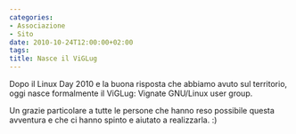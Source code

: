 ```yaml
---
categories:
- Associazione
- Sito
date: 2010-10-24T12:00:00+02:00
tags:
title: Nasce il ViGLug
---
```

Dopo il Linux Day 2010 e la buona risposta che abbiamo avuto sul territorio, oggi nasce formalmente il ViGLug: Vignate GNU/Linux user group.

Un grazie particolare a tutte le persone che hanno reso possibile questa avventura e che ci hanno spinto e aiutato a realizzarla. :)
